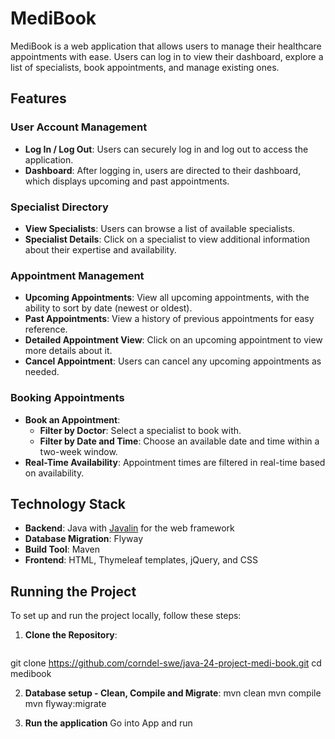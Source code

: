 # MediBook

MediBook is a web application that allows users to manage their healthcare appointments with ease. Users can log in to view their dashboard, explore a list of specialists, book appointments, and manage existing ones.

## Features

### User Account Management
- **Log In / Log Out**: Users can securely log in and log out to access the application.
- **Dashboard**: After logging in, users are directed to their dashboard, which displays upcoming and past appointments.

### Specialist Directory
- **View Specialists**: Users can browse a list of available specialists.
- **Specialist Details**: Click on a specialist to view additional information about their expertise and availability.

### Appointment Management
- **Upcoming Appointments**: View all upcoming appointments, with the ability to sort by date (newest or oldest).
- **Past Appointments**: View a history of previous appointments for easy reference.
- **Detailed Appointment View**: Click on an upcoming appointment to view more details about it.
- **Cancel Appointment**: Users can cancel any upcoming appointments as needed.

### Booking Appointments
- **Book an Appointment**: 
  - **Filter by Doctor**: Select a specialist to book with.
  - **Filter by Date and Time**: Choose an available date and time within a two-week window.
- **Real-Time Availability**: Appointment times are filtered in real-time based on availability.

## Technology Stack

- **Backend**: Java with [Javalin](https://javalin.io/) for the web framework
- **Database Migration**: Flyway
- **Build Tool**: Maven
- **Frontend**: HTML, Thymeleaf templates, jQuery, and CSS

## Running the Project

To set up and run the project locally, follow these steps:

1. **Clone the Repository**:
   ```bash
  git clone https://github.com/corndel-swe/java-24-project-medi-book.git
  cd medibook
   
2. **Database setup - Clean, Compile and Migrate**:
  mvn clean
  mvn compile
  mvn flyway:migrate

3. **Run the application**
   Go into App and run
